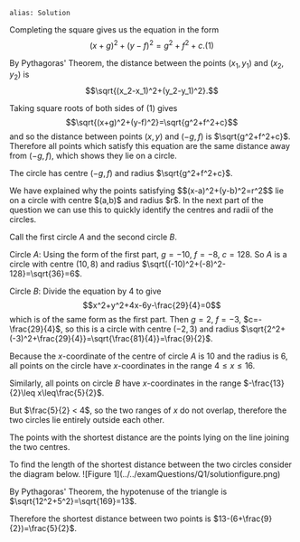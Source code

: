 ````
alias: Solution
````
Completing the square gives us the equation in the form $$(x+g)^2+(y-f)^2=g^2+f^2+c.(1)$$

By Pythagoras' Theorem, the distance between the points $(x_1,y_1)$ and $(x_2,y_2)$ is $$\sqrt{(x_2-x_1)^2+(y_2-y_1)^2}.$$

Taking square roots of both sides of $(1)$ gives $$\sqrt{(x+g)^2+(y-f)^2}=\sqrt{g^2+f^2+c}$$ and so the distance between points $(x,y)$ and $(-g,f)$ is $\sqrt{g^2+f^2+c}$. Therefore all points which satisfy this equation are the same distance away from $(-g,f)$, which shows they lie on a circle.

The circle has centre $(-g,f)$ and radius $\sqrt{g^2+f^2+c}$.


<div class="chalk">
We have explained why the points satisfying $$(x-a)^2+(y-b)^2=r^2$$ lie on a circle with centre $(a,b)$ and radius $r$. 
In the next part of the question we can use this to
quickly identify the centres and radii of the circles.
</div>

Call the first circle $A$ and the second circle $B$.

Circle $A$:
Using the form of the first part, $g=-10$,  $f=-8$,  $c=128$.
So $A$ is a circle with centre $(10,8)$ and radius
$\sqrt{(-10)^2+(-8)^2-128}=\sqrt{36}=6$.

Circle $B$:
Divide the equation by $4$ to give $$x^2+y^2+4x-6y-\frac{29}{4}=0$$ which is of
the same form as the first part.
Then $g=2$,  $f=-3$,  $c=-\frac{29}{4}$, so this is a circle with centre
$(-2,3)$ and radius
$\sqrt{2^2+(-3)^2+\frac{29}{4}}=\sqrt{\frac{81}{4}}=\frac{9}{2}$.

Because the $x$-coordinate of the centre of circle $A$ is $10$ and the radius
is $6$, all points on the circle have $x$-coordinates in the range $4\leq
x\leq16$.

Similarly, all points on circle $B$ have $x$-coordinates in the range
$-\frac{13}{2}\leq x\leq\frac{5}{2}$.

But $\frac{5}{2} < 4$, so the two ranges of $x$ do not overlap, therefore
the two circles lie entirely outside each other.


<div class="chalk span4 pull-right">

The points with the shortest distance are the points lying on the line joining
the two centres.

</div>
To find the length of the shortest distance between the two circles consider
the diagram below.
![Figure 1](../../examQuestions/Q1/solutionfigure.png)

By Pythagoras' Theorem, the hypotenuse of the triangle is
$\sqrt{12^2+5^2}=\sqrt{169}=13$.

Therefore the shortest distance between two points is
$13-(6+\frac{9}{2})=\frac{5}{2}$.
